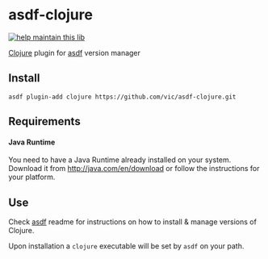 # asdf-clojure
[![help maintain this lib](https://img.shields.io/badge/looking%20for%20maintainer-DM%20%40vborja-663399.svg)](https://twitter.com/vborja)


[Clojure](http://clojure.org) plugin for [asdf](https://github.com/asdf-vm/asdf) version manager


## Install

```shell
asdf plugin-add clojure https://github.com/vic/asdf-clojure.git
```

## Requirements

#### Java Runtime

You need to have a Java Runtime already installed on your system.
Download it from http://java.com/en/download or follow the instructions
for your platform.

## Use

Check [asdf](https://github.com/asdf-vm/asdf) readme for instructions on how to install & manage versions of Clojure.

Upon installation a `clojure` executable will be set by `asdf` on your path.

